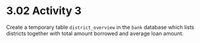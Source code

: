 # 3.02 Activity 3

Create a temporary table `district_overview` in the `bank` database which lists districts together with total amount borrowed and average loan amount.
